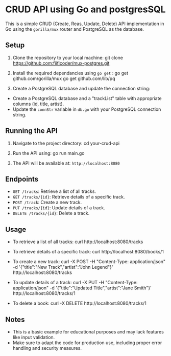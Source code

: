 # CRUD API using Go and postgresSQL 

This is a simple CRUD (Create, Reas, Update, Delete) API implementation in Go using the `gorilla/mux` router and PostgreSQL as the database.

## Setup
1. Clone the repository to your local machine:
   git clone https://github.com:fiificoder/mux-postgres.git

2. Install the required dependancies using `go get` :
   go get github.com/gorilla/mux
   go get github.com/lib/pq


3. Create a PostgreSQL database and update the connection string:
- Create a PostgreSQL database and a "trackList" table with appropriate columns (id, title, artist).
- Update the `connStr` variable in `db.go` with your PostgreSQL connection string.

## Running the API

1. Navigate to the project directory:
cd your-crud-api


2. Run the API using:
go run main.go


3. The API will be available at: `http://localhost:8080`

## Endpoints

- `GET /tracks`: Retrieve a list of all tracks.
- `GET /tracks/{id}`: Retrieve details of a specific track.
- `POST /track`: Create a new track.
- `PUT /tracks/{id}`: Update details of a track.
- `DELETE /tracks/{id}`: Delete a track.

## Usage

- To retrieve a list of all tracks:
curl http://localhost:8080/tracks


- To retrieve details of a specific track:
curl http://localhost:8080/books/1


- To create a new track:
curl -X POST -H "Content-Type: application/json" -d '{"title":"New Track","artist":"John Legend"}' http://localhost:8080/tracks


- To update details of a track:
curl -X PUT -H "Content-Type: application/json" -d '{"title":"Updated Title","artist":"Jane Smith"}' http://localhost:8080/tracks/1


- To delete a book:
curl -X DELETE http://localhost:8080/tracks/1



## Notes

- This is a basic example for educational purposes and may lack features like input validation.
- Make sure to adapt the code for production use, including proper error handling and security measures.




